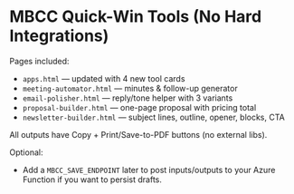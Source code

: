 # MBCC Quick-Win Tools (No Hard Integrations)

Pages included:
- `apps.html` — updated with 4 new tool cards
- `meeting-automator.html` — minutes & follow-up generator
- `email-polisher.html` — reply/tone helper with 3 variants
- `proposal-builder.html` — one-page proposal with pricing total
- `newsletter-builder.html` — subject lines, outline, opener, blocks, CTA

All outputs have Copy + Print/Save-to-PDF buttons (no external libs).

Optional:
- Add a `MBCC_SAVE_ENDPOINT` later to post inputs/outputs to your Azure Function if you want to persist drafts.
